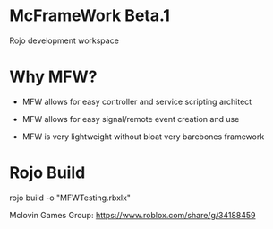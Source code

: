 # McFrameWork Beta.1
Rojo development workspace

# Why MFW?

- MFW allows for easy controller and service scripting architect 

- MFW allows for easy signal/remote event creation and use 

- MFW is very lightweight without bloat very barebones framework 

# Rojo Build  

rojo build -o "MFWTesting.rbxlx"

Mclovin Games Group:
https://www.roblox.com/share/g/34188459
